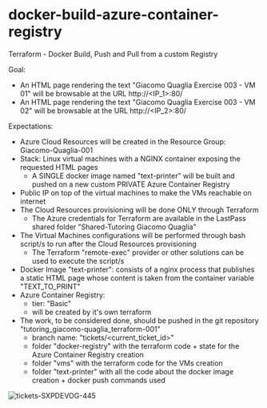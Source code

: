 # docker-build-azure-container-registry
Terraform - Docker Build, Push and Pull from a custom Registry

Goal:
- An HTML page rendering the text "Giacomo Quaglia Exercise 003 - VM 01" will be browsable at the URL http://<IP_1>:80/
- An HTML page rendering the text "Giacomo Quaglia Exercise 003 - VM 02" will be browsable at the URL http://<IP_2>:80/

Expectations:
- Azure Cloud Resources will be created in the Resource Group: Giacomo-Quaglia-001
- Stack: Linux virtual machines with a NGINX container exposing the requested HTML pages
  - A SINGLE docker image named "text-printer" will be built and pushed on a new custom PRIVATE Azure Container Registry
- Public IP on top of the virtual machines to make the VMs reachable on internet
- The Cloud Resources provisioning will be done ONLY through Terraform
  - The Azure credentials for Terraform are available in the LastPass shared folder "Shared-Tutoring Giacomo Quaglia"
- The Virtual Machines configurations will be performed through bash script/s to run after the Cloud Resources provisioning
  - The Terraform "remote-exec" provider or other solutions can be used to execute the script/s
- Docker Image "text-printer": consists of a nginx process that publishes a static HTML page whose content is taken from the container variable "TEXT_TO_PRINT"
- Azure Container Registry:
  - tier: "Basic"
  - will be created by it's own terraform
- The work, to be considered done, should be pushed in the git repository "tutoring_giacomo-quaglia_terraform-001"
  - branch name: "tickets/<current_ticket_id>"
  - folder "docker-registry" with the terraform code + state for the Azure Container Registry creation
  - folder "vms" with the terraform code for the VMs creation
  - folder "text-printer" with all the code about the docker image creation + docker push commands used

![tickets-SXPDEVOG-445](https://github.com/giacomoquaglia11/docker-build-azure-container-registry/assets/153645847/dcc9b063-81cc-4d88-bc0c-95e61c84f998)
